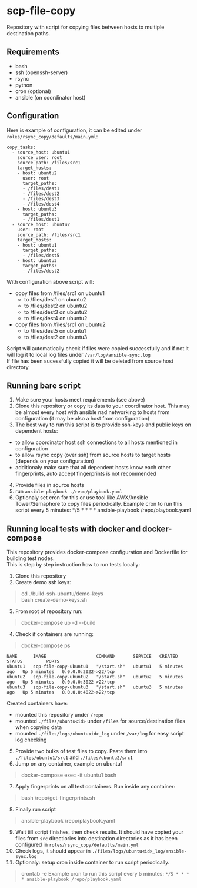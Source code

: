 # scp-file-copy
Repository with script for copying files between hosts to multiple destination paths.

## Requirements
- bash
- ssh (openssh-server)
- rsync
- python
- cron (optional)
- ansible (on coordinator host)

## Configuration
Here is example of configuration, it can be edited under `roles/rsync_copy/defaults/main.yml`:
```
copy_tasks:
  - source_host: ubuntu1
    source_user: root
    source_path: /files/src1
    target_hosts: 
    - host: ubuntu2
      user: root
      target_paths: 
      - /files/dest1
      - /files/dest2
      - /files/dest3
      - /files/dest4
    - host: ubuntu3
      target_paths: 
      - /files/dest1
  - source_host: ubuntu2
    user: root
    source_path: /files/src1
    target_hosts: 
    - host: ubuntu1
      target_paths: 
      - /files/dest5
    - host: ubuntu3
      target_paths: 
      - /files/dest2
```
With configuration above script will:
- copy files from /files/src1 on ubuntu1
    - to /files/dest1 on ubuntu2
    - to /files/dest2 on ubuntu2
    - to /files/dest3 on ubuntu2
    - to /files/dest4 on ubuntu2
- copy files from /files/src1 on ubuntu2
    - to /files/dest5 on ubuntu1
    - to /files/dest2 on ubuntu3

Script will automatically check if files were copied successfully and if not it will log it to local log files under `/var/log/ansible-sync.log`</br>
If file has been sucessfully copied it will be deleted from source host directory.</br>

## Running bare script
1. Make sure your hosts meet requirements (see above)
2. Clone this repository or copy its data to your coordinator host. This may be almost every host with ansible nad networking to hosts from configuration (it may be also a host from configuration)
3. The best way to run this script is to provide ssh-keys and public keys on dependent hosts:
- to allow coordinator host ssh connections to all hosts mentioned in configuration
- to allow rsync copy (over ssh) from source hosts to target hosts (depends on your configuration)
- additionaly make sure that all dependent hosts know each other fingerprints, auto accept fingerprints is not recommended
4. Provide files in source hosts
5. run `ansible-playbook ./repo/playbook.yaml`
6. Optionaly set cron for this or use tool like AWX/Ansible Tower/Semaphore to copy files periodically. Example cron to run this script every 5 minutes: */5 * * * * ansible-playbook /repo/playbook.yaml

## Running local tests with docker and docker-compose
This repository provides docker-compose configuration and Dockerfile for building test nodes.</br>
This is step by step instruction how to run tests locally:
1. Clone this repository
2. Create demo ssh keys:
>cd ./build-ssh-ubuntu/demo-keys</br>
bash create-demo-keys.sh</br>
3. From root of repository run:
>docker-compose up -d --build</br>
4. Check if containers are running:
>docker-compose ps
```
NAME      IMAGE                   COMMAND       SERVICE   CREATED         STATUS         PORTS
ubuntu1   scp-file-copy-ubuntu1   "/start.sh"   ubuntu1   5 minutes ago   Up 5 minutes   0.0.0.0:2022->22/tcp
ubuntu2   scp-file-copy-ubuntu2   "/start.sh"   ubuntu2   5 minutes ago   Up 5 minutes   0.0.0.0:3022->22/tcp
ubuntu3   scp-file-copy-ubuntu3   "/start.sh"   ubuntu3   5 minutes ago   Up 5 minutes   0.0.0.0:4022->22/tcp
```
Created containers have:
- mounted this repository under `/repo`
- mounted `./files/ubuntu<id>` under `/files` for source/destination files when copying data
- mounted `./files/logs/ubuntu<id>_log` under `/var/log` for easy script log checking

5. Provide two bulks of test files to copy. Paste them into `./files/ubuntu1/src1` and `./files/ubuntu2/src1`
6. Jump on any container, example on ubuntu1
>docker-compose exec -it ubuntu1 bash
7. Apply fingerprints on all test containers. Run inside any container:
>bash /repo/get-fingerprints.sh
8. Finally run script
>ansible-playbook /repo/playbook.yaml
9. Wait till script finishes, then check results. It should have copied your files from `src` directiories into destination directories as it has been configured in `roles/rsync_copy/defaults/main.yml`
10. Check logs, it should appear in `./files/logs/ubuntu<id>_log/ansible-sync.log`
11. Optionaly: setup cron inside container to run script periodically.
>crontab -e
Example cron to run this script every 5 minutes: `*/5 * * * * ansible-playbook /repo/playbook.yaml`
